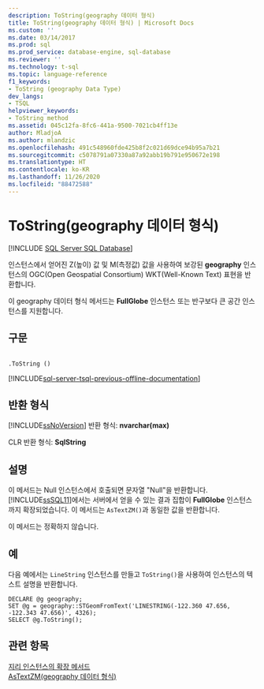```yaml
---
description: ToString(geography 데이터 형식)
title: ToString(geography 데이터 형식) | Microsoft Docs
ms.custom: ''
ms.date: 03/14/2017
ms.prod: sql
ms.prod_service: database-engine, sql-database
ms.reviewer: ''
ms.technology: t-sql
ms.topic: language-reference
f1_keywords:
- ToString (geography Data Type)
dev_langs:
- TSQL
helpviewer_keywords:
- ToString method
ms.assetid: 045c12fa-8fc6-441a-9500-7021cb4ff13e
author: MladjoA
ms.author: mlandzic
ms.openlocfilehash: 491c548960fde425b8f2c021d69dce94b95a7b21
ms.sourcegitcommit: c5078791a07330a87a92abb19b791e950672e198
ms.translationtype: HT
ms.contentlocale: ko-KR
ms.lasthandoff: 11/26/2020
ms.locfileid: "88472588"
---
```

# <a name="tostring-geography-data-type"></a>ToString(geography 데이터 형식)
[!INCLUDE [SQL Server SQL Database](../../includes/applies-to-version/sql-asdb.md)]

  인스턴스에서 얻어진 Z(높이) 값 및 M(측정값) 값을 사용하여 보강된 **geography** 인스턴스의 OGC(Open Geospatial Consortium) WKT(Well-Known Text) 표현을 반환합니다.  
  
 이 geography 데이터 형식 메서드는 **FullGlobe** 인스턴스 또는 반구보다 큰 공간 인스턴스를 지원합니다.  
  
## <a name="syntax"></a>구문  
  
```  
  
.ToString ()  
```  
  
[!INCLUDE[sql-server-tsql-previous-offline-documentation](../../includes/sql-server-tsql-previous-offline-documentation.md)]

## <a name="return-types"></a>반환 형식
 [!INCLUDE[ssNoVersion](../../includes/ssnoversion-md.md)] 반환 형식: **nvarchar(max)**  
  
 CLR 반환 형식: **SqlString**  
  
## <a name="remarks"></a>설명  
 이 메서드는 Null 인스턴스에서 호출되면 문자열 "Null"을 반환합니다. [!INCLUDE[ssSQL11](../../includes/sssql11-md.md)]에서는 서버에서 얻을 수 있는 결과 집합이 **FullGlobe** 인스턴스까지 확장되었습니다. 이 메서드는 `AsTextZM()`과 동일한 값을 반환합니다.  
  
 이 메서드는 정확하지 않습니다.  
  
## <a name="examples"></a>예  
 다음 예에서는 `LineString` 인스턴스를 만들고 `ToString()`을 사용하여 인스턴스의 텍스트 설명을 반환합니다.  
  
```  
DECLARE @g geography;  
SET @g = geography::STGeomFromText('LINESTRING(-122.360 47.656, -122.343 47.656)', 4326);  
SELECT @g.ToString();  
```  
  
## <a name="see-also"></a>관련 항목  
 [지리 인스턴스의 확장 메서드](../../t-sql/spatial-geography/extended-methods-on-geography-instances.md)   
 [AsTextZM&#40;geography 데이터 형식&#41;](../../t-sql/spatial-geography/astextzm-geography-data-type.md)  
  
  
